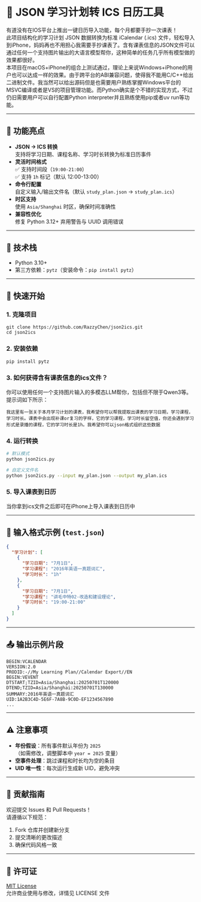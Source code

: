 # 📅 JSON 学习计划转 ICS 日历工具

有道没有在IOS平台上推出一键日历导入功能，每个月都要手抄一次课表！\
此项目结构化的学习计划 JSON 数据转换为标准 iCalendar (.ics) 文件，轻松导入到iPhone，妈妈再也不用担心我需要手抄课表了。含有课表信息的JSON文件可以通过任何一个支持图片输出的大语言模型帮你，这种简单的任务几乎所有模型做的效果都很好。\
本项目在macOS+iPhone的组合上测试通过，理论上来说Windows+iPhone的用户也可以达成一样的效果。由于跨平台的ABI兼容问题，使得我不能用C/C++给出二进制文件。我当然可以给出源码但是也需要用户熟练掌握Windows平台的MSVC编译或者是VS的项目管理功能。而Python确实是个不错的实现方式，不过仍旧需要用户可以自行配置Python interpreter并且熟练使用pip或者uv run等功能。

---

## 🌟 功能亮点

- **JSON → ICS 转换**  
  支持将学习日期、课程名称、学习时长转换为标准日历事件
- **灵活时间格式**  
  ✅ 支持时间段（`19:00-21:00`）  
  ✅ 支持 `1h` 标记（默认 12:00-13:00）
- **命令行配置**  
  自定义输入/输出文件名（默认 `study_plan.json` → `study_plan.ics`）
- **时区支持**  
  使用 `Asia/Shanghai` 时区，确保时间准确性
- **兼容性优化**  
  修复 Python 3.12+ 弃用警告与 UUID 调用错误

---

## 🧩 技术栈

- Python 3.10+
- 第三方依赖：`pytz`（安装命令：`pip install pytz`）

---

## 🚀 快速开始

### 1. 克隆项目
```bash[
git clone https://github.com/RazzyChen/json2ics.git
cd json2ics
```

### 2. 安装依赖
```bash
pip install pytz
```
### 3. 如何获得含有课表信息的ics文件？
你可以使用任何一个支持图片输入的多模态LLM帮你，包括但不限于Qwen3等。提示词如下所示：
```text
我这里有一张关于本月学习计划的课表，我希望你可以帮我提取出课表的学习日期，学习课程，学习时长。课表中会出现补课or复习的字样，它的学习课程，学习时长留空值，你还会遇到学习形式是录播的课程，它的学习时长是1h。我希望你可以json格式组织这些数据
```
### 4. 运行转换
```bash
# 默认模式
python json2ics.py

# 自定义文件名
python json2ics.py --input my_plan.json --output my_plan.ics
```
### 5. 导入课表到日历
当你拿到ics文件之后即可在iPhone上导入课表到日历中

---

## 📝 输入格式示例 (`test.json`)

```json
{
  "学习计划": [
    {
      "学习日期": "7月1日",
      "学习课程": "2016年英语一真题词汇",
      "学习时长": "1h"
    },
    {
      "学习日期": "7月1日",
      "学习课程": "讲毛中特02-改造和建设理论",
      "学习时长": "19:00-21:00"
    }
  ]
}
```

---

## 📤 输出示例片段

```ics
BEGIN:VCALENDAR
VERSION:2.0
PRODID:-//My Learning Plan//Calendar Export//EN
BEGIN:VEVENT
DTSTART;TZID=Asia/Shanghai:20250701T120000
DTEND;TZID=Asia/Shanghai:20250701T130000
SUMMARY:2016年英语一真题词汇
UID:1A2B3C4D-5E6F-7A8B-9C0D-EF1234567890
...
```

---

## ⚠️ 注意事项

- **年份假设**：所有事件默认年份为 `2025`  
  （如需修改，调整脚本中 `year = 2025` 变量）
- **空事件处理**：跳过课程和时长均为空的条目
- **UID 唯一性**：每次运行生成新 UID，避免冲突

---

## 🤝 贡献指南

欢迎提交 Issues 和 Pull Requests！  
请遵循以下规范：
1. Fork 仓库并创建新分支
2. 提交清晰的更改描述
3. 确保代码风格一致

---

## 📄 许可证

[MIT License](LICENSE)  
允许商业使用与修改，详情见 LICENSE 文件
